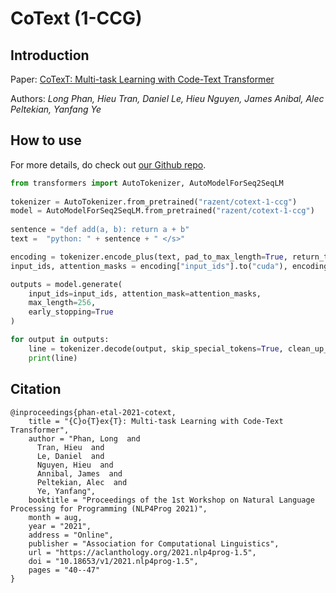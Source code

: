 # CoText (1-CCG)

## Introduction
Paper: [CoTexT: Multi-task Learning with Code-Text Transformer](https://aclanthology.org/2021.nlp4prog-1.5.pdf)

Authors: _Long Phan, Hieu Tran, Daniel Le, Hieu Nguyen, James Anibal, Alec Peltekian, Yanfang Ye_

## How to use
For more details, do check out [our Github repo](https://github.com/justinphan3110/CoTexT). 
```python
from transformers import AutoTokenizer, AutoModelForSeq2SeqLM
​
tokenizer = AutoTokenizer.from_pretrained("razent/cotext-1-ccg")  
model = AutoModelForSeq2SeqLM.from_pretrained("razent/cotext-1-ccg")
​
sentence = "def add(a, b): return a + b"
text =  "python: " + sentence + " </s>"

encoding = tokenizer.encode_plus(text, pad_to_max_length=True, return_tensors="pt")
input_ids, attention_masks = encoding["input_ids"].to("cuda"), encoding["attention_mask"].to("cuda")

outputs = model.generate(
    input_ids=input_ids, attention_mask=attention_masks,
    max_length=256,
    early_stopping=True
)

for output in outputs:
    line = tokenizer.decode(output, skip_special_tokens=True, clean_up_tokenization_spaces=True)
    print(line)
```

## Citation
```
@inproceedings{phan-etal-2021-cotext,
    title = "{C}o{T}ex{T}: Multi-task Learning with Code-Text Transformer",
    author = "Phan, Long  and
      Tran, Hieu  and
      Le, Daniel  and
      Nguyen, Hieu  and
      Annibal, James  and
      Peltekian, Alec  and
      Ye, Yanfang",
    booktitle = "Proceedings of the 1st Workshop on Natural Language Processing for Programming (NLP4Prog 2021)",
    month = aug,
    year = "2021",
    address = "Online",
    publisher = "Association for Computational Linguistics",
    url = "https://aclanthology.org/2021.nlp4prog-1.5",
    doi = "10.18653/v1/2021.nlp4prog-1.5",
    pages = "40--47"
}
```
